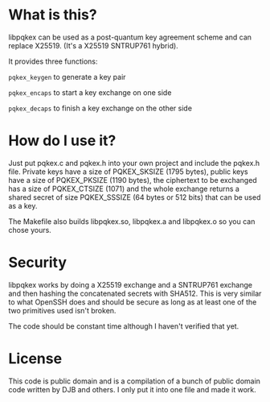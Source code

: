 # What is this?
libpqkex can be used as a post-quantum key agreement scheme and can replace X25519. (It's a X25519 SNTRUP761 hybrid).

It provides three functions:

`pqkex_keygen` to generate a key pair

`pqkex_encaps` to start a key exchange on one side

`pqkex_decaps` to finish a key exchange on the other side

# How do I use it?
Just put pqkex.c and pqkex.h into your own project and include the pqkex.h file.
Private keys have a size of PQKEX\_SKSIZE (1795 bytes), public keys have a size of PQKEX\_PKSIZE (1190 bytes), the ciphertext to be exchanged has a size of PQKEX\_CTSIZE (1071) and the whole exchange returns a shared secret of size PQKEX\_SSSIZE (64 bytes or 512 bits) that can be used as a key.

The Makefile also builds libpqkex.so, libpqkex.a and libpqkex.o so you can chose yours.

# Security
libpqkex works by doing a X25519 exchange and a SNTRUP761 exchange and then hashing the concatenated secrets with SHA512. This is very similar to what OpenSSH does and should be secure as long as at least one of the two primitives used isn't broken.

The code should be constant time although I haven't verified that yet.

# License
This code is public domain and is a compilation of a bunch of public domain code written by DJB and others. I only put it into one file and made it work.
